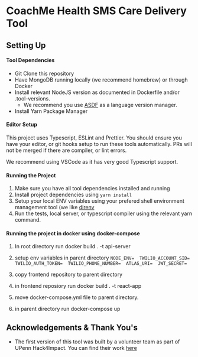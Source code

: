 # CoachMe Health SMS Care Delivery Tool

## Setting Up

#### Tool Dependencies

- Git Clone this repository
- Have MongoDB running locally (we recommend homebrew) or through Docker
- Install relevant NodeJS version as documented in Dockerfile and/or .tool-versions. 
  - We recommend you use [ASDF](https://github.com/asdf-vm/asdf) as a language version manager. 
- Install Yarn Package Manager

#### Editor Setup

This project uses Typescript, ESLint and Prettier. You should ensure you have your editor, or git hooks setup to run these tools automatically. PRs will not be merged if there are compiler, or lint errors. 

We recommend using VSCode as it has very good Typescript support. 


#### Running the Project

1. Make sure you have all tool dependencies installed and running
1. Install project dependencies using `yarn install`
1. Setup your local ENV variables using your prefered shell environment management tool (we like [direnv](https://github.com/direnv/direnv)
1. Run the tests, local server, or typescript compiler using the relevant yarn command. 


#### Running the project in docker using docker-compose
1. In root directory run docker build . -t api-server
2. setup env variables in parent directory 
``NODE_ENV= 
TWILIO_ACCOUNT_SID= 
TWILIO_AUTH_TOKEN= 
TWILIO_PHONE_NUMBER= 
ATLAS_URI= 
JWT_SECRET=``

3. copy frontend repository to parent directory
4. in frontend reposiory run docker build . -t react-app
5. move docker-compose.yml file to parent directory.
6. in parent directory run docker-compose up


## Acknowledgements & Thank You's

* The first version of this tool was built by a volunteer team as part of UPenn Hack4Impact. You can find their work [here](https://github.com/hack4impact-upenn/coach-me-health)
